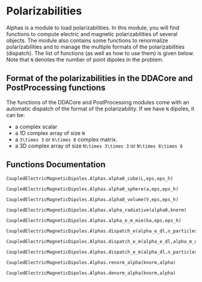 # Polarizabilities

Alphas is a module to load polarizabilities. In this module, you will find functions to compute electric and magnetic polarizabilities of several objects. The module also contains some functions to renormalize polarizabilities and to manage the multiple formats of the polarizabilities (dispatch). The list of functions (as well as how to use them) is given below. Note that ``N`` denotes the number of point dipoles in the problem.

## Format of the polarizabilities in the DDACore and PostProcessing functions
The functions of the DDACore and PostProcessing modules come with an automatic dispatch of the format of the polarizability. If we have ``N`` dipoles, it can be:
- a complex scalar
- a 1D complex array of size ``N``
- a ``3\times 3`` or ``6\times 6`` complex matrix.
- a 3D complex array of size ``N\times 3\times 3`` or ``N\times 6\times 6``



## Functions Documentation

```@docs
CoupledElectricMagneticDipoles.Alphas.alpha0_cube(L,eps,eps_h)
```
```@docs
CoupledElectricMagneticDipoles.Alphas.alpha0_sphere(a,eps,eps_h)
```

```@docs
CoupledElectricMagneticDipoles.Alphas.alpha0_volume(V,eps,eps_h)
```

```@docs
CoupledElectricMagneticDipoles.Alphas.alpha_radiative(alpha0,knorm)
```

```@docs
CoupledElectricMagneticDipoles.Alphas.alpha_e_m_mie(ka,eps,eps_h)
```

```@docs
CoupledElectricMagneticDipoles.Alphas.dispatch_e(alpha_e_dl,n_particles)
```

```@docs
CoupledElectricMagneticDipoles.Alphas.dispatch_e_m(alpha_e_dl,alpha_m_dl,n_particles)
```

```@docs
CoupledElectricMagneticDipoles.Alphas.dispatch_e_m(alpha_dl,n_particles)
```

```@docs
CoupledElectricMagneticDipoles.Alphas.renorm_alpha(knorm,alpha)
```

```@docs
CoupledElectricMagneticDipoles.Alphas.denorm_alpha(knorm,alpha)
```